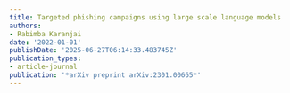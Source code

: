 ```yaml
---
title: Targeted phishing campaigns using large scale language models
authors:
- Rabimba Karanjai
date: '2022-01-01'
publishDate: '2025-06-27T06:14:33.483745Z'
publication_types:
- article-journal
publication: '*arXiv preprint arXiv:2301.00665*'
---
```

